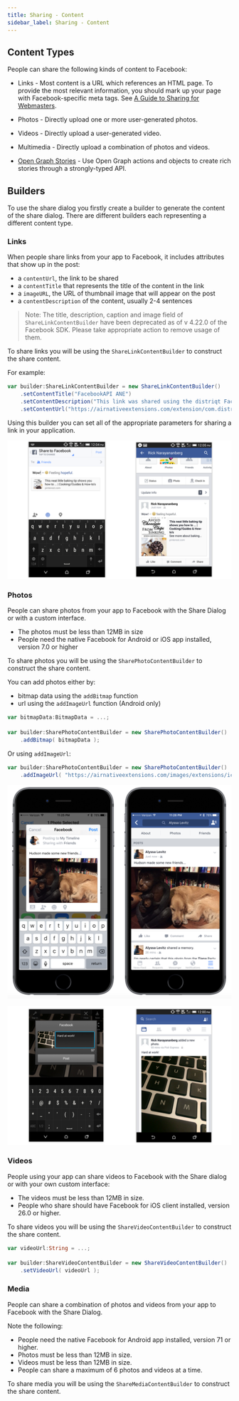 ```yaml
---
title: Sharing - Content
sidebar_label: Sharing - Content
---
```



## Content Types

People can share the following kinds of content to Facebook:

- Links - Most content is a URL which references an HTML page. To provide the most relevant information, you should mark up your page with Facebook-specific meta tags. See [A Guide to Sharing for Webmasters](https://developers.facebook.com/docs/sharing/webmasters).

- Photos - Directly upload one or more user-generated photos.

- Videos - Directly upload a user-generated video.

- Multimedia - Directly upload a combination of photos and videos.

- [Open Graph Stories](https://developers.facebook.com/docs/sharing/opengraph) - Use Open Graph actions and objects to create rich stories through a strongly-typed API.



## Builders 

To use the share dialog you firstly create a builder to generate the content of 
the share dialog. There are different builders each representing a different 
content type.



### Links 

When people share links from your app to Facebook, it includes attributes that show up in the post:

- a `contentUrl`, the link to be shared
- a `contentTitle` that represents the title of the content in the link
- a `imageURL`, the URL of thumbnail image that will appear on the post
- a `contentDescription` of the content, usually 2-4 sentences

>
> Note: The title, description, caption and image field of `ShareLinkContentBuilder` have been deprecated
> as of v 4.22.0 of the Facebook SDK. Please take appropriate action to remove usage of them.
>


To share links you will be using the `ShareLinkContentBuilder` to construct
the share content.

For example:

```actionscript
var builder:ShareLinkContentBuilder = new ShareLinkContentBuilder()
	.setContentTitle("FacebookAPI ANE")
	.setContentDescription("This link was shared using the distriqt FacebookAPI ANE" )
	.setContentUrl("https://airnativeextensions.com/extension/com.distriqt.FacebookAPI");
```

Using this builder you can set all of the appropriate parameters for sharing 
a link in your application.

![](images/sharedialog_link_android.png)


### Photos

People can share photos from your app to Facebook with the Share Dialog or with a custom interface.

- The photos must be less than 12MB in size
- People need the native Facebook for Android or iOS app installed, version 7.0 or higher

To share photos you will be using the `SharePhotoContentBuilder` to construct the
share content.

You can add photos either by:

- bitmap data using the `addBitmap` function
- url using the `addImageUrl` function (Android only)


```actionscript
var bitmapData:BitmapData = ...;

var builder:SharePhotoContentBuilder = new SharePhotoContentBuilder()
	.addBitmap( bitmapData );
```

Or using `addImageUrl`:

```actionscript
var builder:SharePhotoContentBuilder = new SharePhotoContentBuilder()
	.addImageUrl( "https://airnativeextensions.com/images/extensions/icons/ane-facebookapi-icon.png" );
```

![](images/sharedialog_image_ios.png)

![](images/sharedialog_image_android.jpg)


### Videos

People using your app can share videos to Facebook with the Share dialog or with your own custom interface:

- The videos must be less than 12MB in size.
- People who share should have Facebook for iOS client installed, version 26.0 or higher.

To share videos you will be using the `ShareVideoContentBuilder` to construct the
share content.

```actionscript
var videoUrl:String = ...;

var builder:ShareVideoContentBuilder = new ShareVideoContentBuilder()
	.setVideoUrl( videoUrl );
```




### Media

People can share a combination of photos and videos from your app to Facebook with the Share Dialog. 

Note the following:

- People need the native Facebook for Android app installed, version 71 or higher.
- Photos must be less than 12MB in size.
- Videos must be less than 12MB in size.
- People can share a maximum of 6 photos and videos at a time.

To share media you will be using the `ShareMediaContentBuilder` to construct the
share content.

